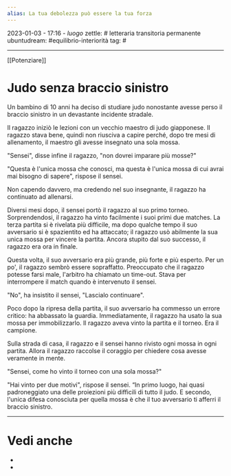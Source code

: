 ```yaml
---
alias: La tua debolezza può essere la tua forza
---
```

2023-01-03 - 17:16 - *luogo*
zettle: # letteraria transitoria permanente
ubuntudream: #equilibrio-interiorità
tag: #

---
[[Potenziare]]
# Judo senza braccio sinistro

Un bambino di 10 anni ha deciso di studiare judo nonostante avesse perso il braccio sinistro in un devastante incidente stradale.

Il ragazzo iniziò le lezioni con un vecchio maestro di judo giapponese. Il ragazzo stava bene, quindi non riusciva a capire perché, dopo tre mesi di allenamento, il maestro gli avesse insegnato una sola mossa.

"Sensei", disse infine il ragazzo, "non dovrei imparare più mosse?"

"Questa è l'unica mossa che conosci, ma questa è l'unica mossa di cui avrai mai bisogno di sapere", rispose il sensei.

Non capendo davvero, ma credendo nel suo insegnante, il ragazzo ha continuato ad allenarsi.

Diversi mesi dopo, il sensei portò il ragazzo al suo primo torneo. Sorprendendosi, il ragazzo ha vinto facilmente i suoi primi due matches. La terza partita si è rivelata più difficile, ma dopo qualche tempo il suo avversario si è spazientito ed ha attaccato; il ragazzo usò abilmente la sua unica mossa per vincere la partita. Ancora stupito dal suo successo, il ragazzo era ora in finale.

Questa volta, il suo avversario era più grande, più forte e più esperto. Per un po', il ragazzo sembrò essere sopraffatto. Preoccupato che il ragazzo potesse farsi male, l'arbitro ha chiamato un time-out. Stava per interrompere il match quando è intervenuto il sensei.

"No", ha insistito il sensei, "Lascialo continuare".

Poco dopo la ripresa della partita, il suo avversario ha commesso un errore critico: ha abbassato la guardia. Immediatamente, il ragazzo ha usato la sua mossa per immobilizzarlo. Il ragazzo aveva vinto la partita e il torneo. Era il campione.

Sulla strada di casa, il ragazzo e il sensei hanno rivisto ogni mossa in ogni partita. Allora il ragazzo raccolse il coraggio per chiedere cosa avesse veramente in mente.

"Sensei, come ho vinto il torneo con una sola mossa?"

"Hai vinto per due motivi", rispose il sensei. “In primo luogo, hai quasi padroneggiato una delle proiezioni più difficili di tutto il judo. E secondo, l'unica difesa conosciuta per quella mossa è che il tuo avversario ti afferri il braccio sinistro.



---
# Vedi anche
- 
- 